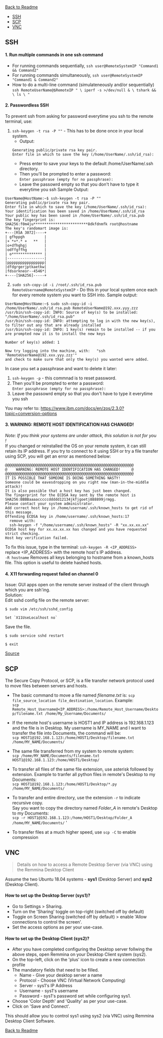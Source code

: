[Back to Readme](README.md)

* [SSH](#ssh)
* [SCP](#scp)
* [VNC](#vnc)


## SSH

#### 1. Run multiple commands in one ssh command
- For running commands sequentially,
`ssh user@RemoteSystemIP "Command1 && Command2"`
- For running commands simultaneously,
`ssh user@RemoteSystemIP "Command1 & Command2"`
- How to do a multi-line command (simulateneously and/or sequentially)
`ssh RemoteUserName@$RemoteIP " \
iperf -s >/dev/null & \
tshark && \
ls \
"`

#### 2. Passwordless SSH
To prevent ssh from asking for password everytime you ssh to the remote terminal, use:
1. `ssh-keygen -t rsa -P ""` - This has to be done once in your local system.  
    * Output:
    ```
    Generating public/private rsa key pair.
    Enter file in which to save the key (/home/UserName/.ssh/id_rsa):
    ```
    * Press enter to save your keys to the default /home/UserName/.ssh directory.  
    * Then you'll be prompted to enter a password:  
    `Enter passphrase (empty for no passphrase):` 
    * Leave the passowrd empty so that you don't have to type it everytime you ssh
Sample Output:
```
UserName@HostName:~$ ssh-keygen -t rsa -P ""
Generating public/private rsa key pair.
Enter file in which to save the key (/home/UserName/.ssh/id_rsa): 
Your identification has been saved in /home/UserName/.ssh/id_rsa
Your public key has been saved in /home/UserName/.ssh/id_rsa.pub
The key fingerprint is:
SHA256:f0m4ju*************************8dkfdnmfk root@hostname
The key's randomart image is:
+---[RSA 3072]----+
| gfhppgh         |
|+ *+*.* +   **   |
|o+dfhghgj        |
|odffgffhg        |
| o************** |
|-----------------|
|ppppppppppppppppp|
|dfdgrgerjptkaetkw|
|fdsorkneor--4546*|
+----[SHA256]-----+

```


2. `sudo ssh-copy-id -i /root/.ssh/id_rsa.pub RemoteUsername@RemoteSystemIP` - Do this in your local system once each for every remote system you want to SSH into. 
Sample output:
```
UserName@HostName:~$ sudo ssh-copy-id -i /home/UserName/.ssh/id_rsa.pub RemoteUserName@192.xxx.yyy.zzz
/usr/bin/ssh-copy-id: INFO: Source of key(s) to be installed: "/home/UserName/.ssh/id_rsa.pub"
/usr/bin/ssh-copy-id: INFO: attempting to log in with the new key(s), to filter out any that are already installed
/usr/bin/ssh-copy-id: INFO: 1 key(s) remain to be installed -- if you are prompted now it is to install the new keys

Number of key(s) added: 1

Now try logging into the machine, with:   "ssh 'RemoteUserName@192.xxx.yyy.zzz'"
and check to make sure that only the key(s) you wanted were added.

```

In case you set a passphrase and want to delete it later:
1. `ssh-keygen -p` - this commnad is to reset password. 
2. Then you'll be prompted to enter a password:  
    `Enter passphrase (empty for no passphrase):` 
3. Leave the passowrd empty so that you don't have to type it everytime you ssh

You may refer to: https://www.ibm.com/docs/en/zos/2.3.0?topic=conversion-options

#### 3. WARNING: REMOTE HOST IDENTIFICATION HAS CHANGED!
_Note: If you think your systems are under attack, this solution is not for you !_  
If you changed or reinstalled the OS on your remote system, it can still retain its IP address.
If you try to connect to it using SSH or try a file transfer using SCP, 
you will get an error as mentioned below:
```
@@@@@@@@@@@@@@@@@@@@@@@@@@@@@@@@@@@@@@@@@@@@@@@@@@@@@@@@@@@
@    WARNING: REMOTE HOST IDENTIFICATION HAS CHANGED!     @
@@@@@@@@@@@@@@@@@@@@@@@@@@@@@@@@@@@@@@@@@@@@@@@@@@@@@@@@@@@
IT IS POSSIBLE THAT SOMEONE IS DOING SOMETHING NASTY!
Someone could be eavesdropping on you right now (man-in-the-middle attack)!
It is also possible that a host key has just been changed.
The fingerprint for the ECDSA key sent by the remote host is
SHA256:BBBBaaaacccccddddd12134jkfjgoetj888899jrmgg.
Please contact your system administrator.
Add correct host key in /home/usernam/.ssh/known_hosts to get rid of this message.
Offending ECDSA key in /home/username/.ssh/known_hosts:17
  remove with:
  ssh-keygen -f "/home/username/.ssh/known_hosts" -R "xx.xx.xx.xx"
ECDSA host key for xx.xx.xx.xx has changed and you have requested strict checking.
Host key verification failed.
```
To fix this issue, type in the terminal: 
`ssh-keygen -R <IP_ADDRESS>`  
replace <IP_ADDRESS> with the remote host's IP address.  
`-R hostname` Removes all keys belonging to hostname from a known_hosts file. This option is useful to delete hashed hosts.

#### 4. X11 forwarding request failed on channel 0
Issue: GUI apps open on the remote server instead of the client through which you are ssh'ing.  
Solution:  
Edit sshd config file on the remote server:

```
$ sudo vim /etc/ssh/sshd_config

Set `X11UseLocalhost no`
```
Save the file.

```
$ sudo service sshd restart

$ exit
```
[Source](https://stackoverflow.com/a/49572001)



## SCP

The Secure Copy Protocol, or SCP, is a file transfer network protocol used to move files between servers and hosts.  

* The basic command to move a file named _filename.txt_ is: `scp file_source_location file_destination_location`. Example:  
`scp Remote_Host_Username@<IP_ADDRESS>:/home/Remote_Host_Username/Desktop/filename.txt /home/My_Username/Documents/`  
 

* If the remote host's username is HOST1 and IP address is 192.168.1.123 and the file is in Desktop. 
My username is MY_NAME and I want to transfer the file into Documents, the command will be:  
`scp HOST1@192.168.1.123:/home/HOST1/Desktop/filename.txt /home/MY_NAME/Documents/`
* The same file transferred from my system to remote system:  
`scp /home/MY_NAME/Documents/filename.txt HOST1@192.168.1.123:/home/HOST1/Desktop/`


* To transfer all files of the same file extension, use asterisk followed by extension. 
Example to tranfer all python files in remote's Desktop to my Documents:  
`scp HOST1@192.168.1.123:/home/HOST1/Desktop/*.py /home/MY_NAME/Documents/`


* To transfer and entire directory, use the extension `-r` to indicate recursive copy.   
Say you want to copy the directory named _Folder_A_ in remote's Desktop to my Documents:  
`scp -r HOST1@192.168.1.123:/home/HOST1/Desktop/Folder_A /home/MY_NAME/Documents/`
'
* To transfer files at a much higher speed, use `scp -C` to enable compression


## VNC

> Details on how to access a Remote Desktop Server (via VNC) using the Remmina Desktop Client

Assume the two Ubuntu 18.04 systems - **sys1** (Desktop Server) and **sys2** (Desktop Client).

#### How to set up the Desktop Server (sys1)?

* Go to Settings > Sharing.
* Turn on the 'Sharing' toggle on top-right (switched off by default)
* Toggle on Screen Sharing (switched off by default) > enable 'Allow connections to control the screen'.
* Set the access options as per your use-case.

#### How to set up the Desktop Client (sys2)?

* After you have completed configuring the Desktop server follwing the above steps, open Remmina on your Desktop Client system (sys2).
* On the top-left, click on the 'plus' icon to create a new connection profile
* The mandatory fields that need to be filled.
  * Name - Give your desktop server a name
  * Protocol - Choose VNC (Virtual Network Computing)
  * Server - sys1's IP Address
  * Username - sys1's username
  * Password - sys1's password set while configuring sys1.
* Choose 'Color Depth' and 'Quality' as per your use-case.
* Click on 'Save and Connect'.

This should allow you to control sys1 using sys2 (via VNC) using Remmina Desktop Client Software.

[Back to Readme](README.md)
